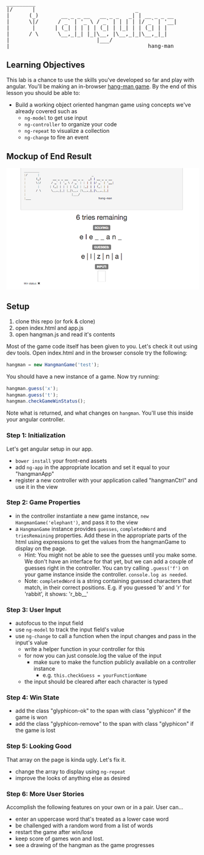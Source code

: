 <pre>
_________
|/      |                               _
|      (_)       __ _ _ __   __ _ _   _| | __ _ _ __
|      \|/      / _` | '_ \ / _` | | | | |/ _` | '__|
|       |      | (_| | | | | (_| | |_| | | (_| | |
|      / \      \__,_|_| |_|\__, |\__,_|_|\__,_|_|
|                           |___/
|___                                        hang-man
</pre>

## Learning Objectives

This lab is a chance to use the skills you've developed so far and play with angular.
You'll be making an in-browser [hang-man game](https://en.wikipedia.org/wiki/Hangman_(game)). By the end of this lesson you should be able to:

* Build a working object oriented hangman game using concepts we've already covered such as
    * `ng-model` to get use input
    * `ng-controller` to organize your code
    * `ng-repeat` to visualize a collection
    * `ng-change` to fire an event

## Mockup of End Result

![screenshot](./imgs/sample-solution.png)

## Setup

1. clone this repo (or fork & clone)
1. open index.html and app.js
1. open hangman.js and read it's contents

Most of the game code itself has been given to you.  Let's check it out using dev tools.
Open index.html and in the browser console try the following:

```js
hangman = new HangmanGame('test');
```
You should have a new instance of a game. Now try running:

```js
hangman.guess('x');
hangman.guess('t');
hangman.checkGameWinStatus();
```

Note what is returned, and what changes on `hangman`.  You'll use this inside your angular controller.


### Step 1: Initialization
Let's get angular setup in our app.  

* `bower install` your front-end assets
* add `ng-app` in the appropriate location and set it equal to your "hangmanApp"
* register a new controller with your application called "hangmanCtrl" and use it in the view

### Step 2: Game Properties

* in the controller instantiate a new game instance, `new HangmanGame('elephant')`, and pass it to the view
* a `HangmanGame` instance provides `guesses`, `completedWord` and `triesRemaining` properties.
Add these in the appropriate parts of the html using expressions to get the values from the hangmanGame to display on the page.
  * Hint: You might not be able to see the guesses until you make some.  We don't have
  an interface for that yet, but we can add a couple of guesses right in the controller. You can try calling `.guess('f')` on your game instance inside the controller.  `console.log as needed`.
  * Note: `completedWord` is a string containing guessed characters that match, in their
    correct positions.  E.g. if you guessed 'b' and 'r' for 'rabbit', it shows: 'r_bb__'


### Step 3: User Input

* autofocus to the input field
* use `ng-model` to track the input field's value
* use `ng-change` to call a function when the input changes and pass in the input's value
  * write a helper function in your controller for this
  * for now you can just console.log the value of the input
    * make sure to make the function publicly available on a controller instance
      * e.g. `this.checkGuess = yourFunctionName`
  * the input should be cleared after each character is typed

### Step 4: Win State

* add the class "glyphicon-ok" to the span with class "glyphicon" if the game is won
* add the class "glyphicon-remove" to the span with class "glyphicon" if the game is lost

### Step 5: Looking Good

That array on the page is kinda ugly.  Let's fix it.

* change the array to display using `ng-repeat`
* improve the looks of anything else as desired

### Step 6: More User Stories

Accomplish the following features on your own or in a pair. User can...

* enter an uppercase word that's treated as a lower case word
* be challenged with a random word from a list of words
* restart the game after win/lose
* keep score of games won and lost.
* see a drawing of the hangman as the game progresses

